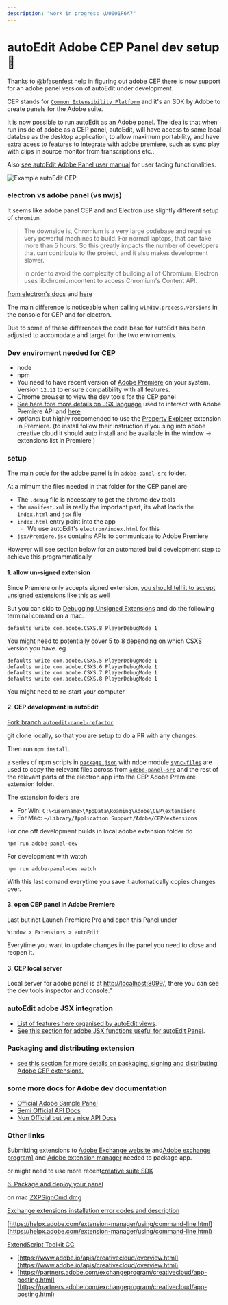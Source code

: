 ```yaml
---
description: "work in progress \U0001F6A7"
---
```


# autoEdit Adobe CEP Panel dev setup 🚧

Thanks to [@bfasenfest](https://github.com/bfasenfest) help in figuring out adobe CEP there is now support for an adobe panel version of autoEdit under development.

CEP stands for [`Common Extensibility Platform`](https://www.adobe.io/apis/creativecloud/cep.html) and it's an SDK by Adobe to create panels for the Adobe suite.

It is now possible to run autoEdit as an Adobe panel. The idea is that when run inside of adobe as a CEP panel, autoEdit, will have access to same local databse as the desktop application, to allow maximum portability, and have extra acess to features to integrate with adobe premiere, such as sync play with clips in source monitor from transcriptions etc..

Also [see autoEdit Adobe Panel user manual](https://autoedit.gitbook.io/user-manual/autoedit-adobe-panel/transcription-to-source-monitor) for user facing functionalities.

![Example autoEdit CEP](https://pbs.twimg.com/media/Dkg0waTW4AALCCM.jpg)

### electron vs adobe panel \(vs nwjs\)

It seems like adobe panel CEP and and Electron use slightly different setup of `chromium`.

> The downside is, Chromium is a very large codebase and requires very powerful machines to build. For normal laptops, that can take more than 5 hours. So this greatly impacts the number of developers that can contribute to the project, and it also makes development slower.
>
> In order to avoid the complexity of building all of Chromium, Electron uses libchromiumcontent to access Chromium's Content API.

[from electron's docs](https://electronjs.org/blog/electron-internals-building-chromium-as-a-library) and [here](https://electronjs.org/docs/development/atom-shell-vs-node-webkit)

The main difference is noticeable when calling `window.process.versions` in the console for CEP and for electron.

Due to some of these differences the code base for autoEdit has been adjusted to accomodate and target for the two enviroments.

### Dev enviroment needed for CEP

* node
* npm 
* You need to have recent version of [Adobe Premiere](https://www.adobe.com/products/premiere.html) on your system. Version `12.11` to ensure compatibility with all features.
* Chrome browser to view the dev tools for the CEP panel 
* [See here fore more details on JSX language](https://jsx.github.io/doc/tutorial.html) used to interact with Adobe Premiere API and [here](https://jsx.github.io/)
* _optional_ but highly reccomended to use the [Property Explorer](https://www.adobeexchange.com/creativecloud.details.1170.html) extension in Premiere. \(to install follow their instruction if you sing into adobe creative cloud it should auto install and be available in the window -&gt;  extensions list in Premiere \)

### setup

The main code for the adobe panel is in [`adobe-panel-src`](https://github.com/pietrop/autoEdit_2_documentation/tree/d35184bd7887535034333e2604a3128b5ec288e7/adobe-panel/adobe-panel-src/README.md) folder.

At a mimum the files needed in that folder for the CEP panel are

* The `.debug` file is necessary to get the chrome dev tools
* the `manifest.xml` is really the important part, its what loads the `index.html` and `jsx` file
* `index.html` entry point into the app
  * We use autoEdit's `electron/index.html` for this
* `jsx/Premiere.jsx` contains APIs to communicate to Adobe Premiere 

However will see section below for an automated build development step to achieve this programmatically

#### 1. allow un-signed extension

Since Premiere only accepts signed extension, [you should tell it to accept unsigned extensions like this as well](https://github.com/Adobe-CEP/CEP-Resources/blob/master/CEP_8.x/Documentation/CEP%208.0%20HTML%20Extension%20Cookbook.md#debugging-unsigned-extensions)

But you can skip to [Debugging Unsigned Extensions](https://github.com/Adobe-CEP/CEP-Resources/blob/master/CEP_8.x/Documentation/CEP%208.0%20HTML%20Extension%20Cookbook.md#debugging-unsigned-extensions) and do the following terminal comand on a mac.

```text
defaults write com.adobe.CSXS.8 PlayerDebugMode 1
```

You might need to potentially cover 5 to 8 depending on which CSXS version you have. eg

```text
defaults write com.adobe.CSXS.5 PlayerDebugMode 1
defaults write com.adobe.CSXS.6 PlayerDebugMode 1
defaults write com.adobe.CSXS.7 PlayerDebugMode 1
defaults write com.adobe.CSXS.8 PlayerDebugMode 1
```

You might need to re-start your computer

#### 2. CEP development in autoEdit

[Fork branch `autoedit-panel-refactor`](https://github.com/OpenNewsLabs/autoEdit_2/tree/autoedit-panel-refactor)

git clone locally, so that you are setup to do a PR with any changes.

Then run `npm install`.

a series of npm scripts in [`package.json`](https://github.com/pietrop/autoEdit_2_documentation/tree/d35184bd7887535034333e2604a3128b5ec288e7/adobe-panel/package.json) with ndoe module [`sync-files`](https://www.npmjs.com/package/sync-files) are used to copy the relevant files across from [`adobe-panel-src`](https://github.com/pietrop/autoEdit_2_documentation/tree/d35184bd7887535034333e2604a3128b5ec288e7/adobe-panel/adobe-panel-src/README.md) and the rest of the relevant parts of the electron app into the CEP Adobe Premiere extension folder.

The extension folders are

* For Win: `C:\<username>\AppData\Roaming\Adobe\CEP\extensions`  
* For Mac: `~/Library/Application Support/Adobe/CEP/extensions`  

For one off development builds in local adobe extension folder do

```text
npm run adobe-panel-dev
```

For development with watch

```text
npm run adobe-panel-dev:watch
```

With this last comand everytime you save it automatically copies changes over.

#### 3. open CEP panel in Adobe Premiere

Last but not Launch Premiere Pro and open this Panel under

```text
Window > Extensions > autoEdit
```

Everytime you want to update changes in the panel you need to close and reopen it.

#### 3. CEP local server

Local server for adobe panel is at [http://localhost:8099/](http://localhost:8099/), there you can see the dev tools inspector and console."

### autoEdit adobe JSX integration

* [List of features here organised by autoEdit views](autoedit-adobe-cep-panel-integration-overview.md).
* [See this section for adobe JSX functions useful for autoEdit Panel](adobe-cep-jsx-functions-for-autoedit-adobe-panel.md).

### Packaging and distributing extension

* [see this section for more details on packaging, signing and distributing Adobe CEP extensions.](packaging-and-distributing-adobe-cep-extensions.md)

### some more docs for Adobe dev documentation

* [Official Adobe Sample Panel](https://github.com/Adobe-CEP/Samples/tree/master/PProPanel)
* [Semi Official API Docs](http://ppro.aenhancers.com/)
* [Non Official but very nice API Docs](http://www.brysonmichael.com/premiereapi-home)



### Other links

Submitting extensions to [Adobe Exchange website](https://helpx.adobe.com/extension-manager/using/packaging-submitting-extensions.html) and[Adobe exchange program\]](https://partners.adobe.com/exchangeprogram/creativecloud.html) and [Adobe extension manager](https://www.adobe.com/exchange/em_download/) needed to package app.

or might need to use more recent[creative suite SDK](https://www.adobe.com/devnet/creativesuite/sdk.html) 

[6. Package and deploy your panel](https://github.com/Adobe-CEP/Samples/tree/master/PProPanel#6-package-and-deploy-your-panel)

on mac [ZXPSignCmd.dmg](https://github.com/Adobe-CEP/CEP-Resources/blob/master/ZXPSignCMD/4.0.7/osx10/ZXPSignCmd.dmg)

[Exchange extensions installation error codes and description ](https://helpx.adobe.com/exchange/kb/error-codes.html)

[https://helpx.adobe.com/extension-manager/using/command-line.html](https://helpx.adobe.com/extension-manager/using/command-line.html)

[ExtendScript Toolkit CC](https://www.adobe.com/cy_en/products/extendscript-toolkit.html)

* [https://www.adobe.io/apis/creativecloud/overview.html](https://www.adobe.io/apis/creativecloud/overview.html)
* [https://partners.adobe.com/exchangeprogram/creativecloud/app-posting.html](https://partners.adobe.com/exchangeprogram/creativecloud/app-posting.html)

